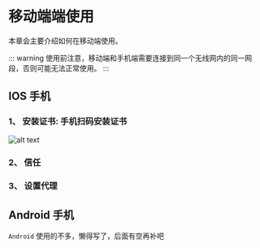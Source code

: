 # 移动端端使用

本章会主要介绍如何在移动端使用。

::: warning
使用前注意，移动端和手机端需要连接到同一个无线网内的同一网段，否则可能无法正常使用。
:::

## IOS 手机

### 1、 安装证书: 手机扫码安装证书
![alt text](https://g.gumingnc.com/u/hTHYaJ8/plug-crt.png)

### 2、 信任
### 3、 设置代理

## Android 手机

`Android` 使用的不多，懒得写了，后面有空再补吧